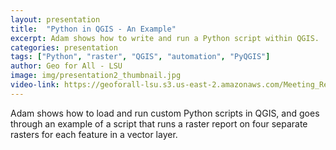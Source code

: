 ```yaml
---
layout: presentation
title:  "Python in QGIS - An Example"
excerpt: Adam shows how to write and run a Python script within QGIS.
categories: presentation
tags: ["Python", "raster", "QGIS", "automation", "PyQGIS"]
author: Geo for All - LSU
image: img/presentation2_thumbnail.jpg
video-link: https://geoforall-lsu.s3.us-east-2.amazonaws.com/Meeting_Records/2020-04-08+13.05.34+Geo+for+All+-+LSU+8831066010/zoom_1.mp4
---
```


Adam shows how to load and run custom Python scripts in QGIS, and goes through
an example of a script that runs a raster report on four separate rasters for
each feature in a vector layer.
